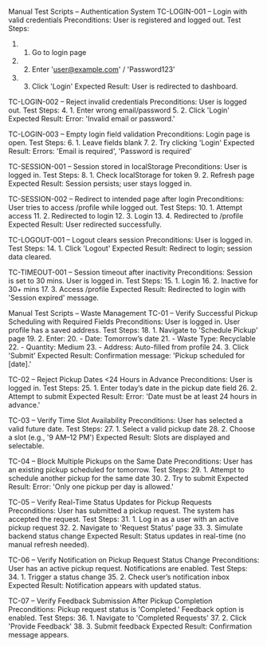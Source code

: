 Manual Test Scripts – Authentication System
TC-LOGIN-001 – Login with valid credentials
Preconditions: User is registered and logged out.
Test Steps:
1.	1. Go to login page
2.	2. Enter 'user@example.com' / 'Password123'
3.	3. Click 'Login'
Expected Result: User is redirected to dashboard.

TC-LOGIN-002 – Reject invalid credentials
Preconditions: User is logged out.
Test Steps:
4.	1. Enter wrong email/password
5.	2. Click 'Login'
Expected Result: Error: 'Invalid email or password.'

TC-LOGIN-003 – Empty login field validation
Preconditions: Login page is open.
Test Steps:
6.	1. Leave fields blank
7.	2. Try clicking 'Login'
Expected Result: Errors: 'Email is required', 'Password is required'

TC-SESSION-001 – Session stored in localStorage
Preconditions: User is logged in.
Test Steps:
8.	1. Check localStorage for token
9.	2. Refresh page
Expected Result: Session persists; user stays logged in.

TC-SESSION-002 – Redirect to intended page after login
Preconditions: User tries to access /profile while logged out.
Test Steps:
10.	1. Attempt access
11.	2. Redirected to login
12.	3. Login
13.	4. Redirected to /profile
Expected Result: User redirected successfully.

TC-LOGOUT-001 – Logout clears session
Preconditions: User is logged in.
Test Steps:
14.	1. Click 'Logout'
Expected Result: Redirect to login; session data cleared.

TC-TIMEOUT-001 – Session timeout after inactivity
Preconditions: Session is set to 30 mins. User is logged in.
Test Steps:
15.	1. Login
16.	2. Inactive for 30+ mins
17.	3. Access /profile
Expected Result: Redirected to login with 'Session expired' message.





Manual Test Scripts – Waste Management
TC-01 – Verify Successful Pickup Scheduling with Required Fields
Preconditions: User is logged in. User profile has a saved address.
Test Steps:
18.	1. Navigate to 'Schedule Pickup' page
19.	2. Enter:
20.	- Date: Tomorrow’s date
21.	- Waste Type: Recyclable
22.	- Quantity: Medium
23.	- Address: Auto-filled from profile
24.	3. Click 'Submit'
Expected Result: Confirmation message: 'Pickup scheduled for [date].'

TC-02 – Reject Pickup Dates <24 Hours in Advance
Preconditions: User is logged in.
Test Steps:
25.	1. Enter today’s date in the pickup date field
26.	2. Attempt to submit
Expected Result: Error: 'Date must be at least 24 hours in advance.'

TC-03 – Verify Time Slot Availability
Preconditions: User has selected a valid future date.
Test Steps:
27.	1. Select a valid pickup date
28.	2. Choose a slot (e.g., '9 AM–12 PM')
Expected Result: Slots are displayed and selectable.

TC-04 – Block Multiple Pickups on the Same Date
Preconditions: User has an existing pickup scheduled for tomorrow.
Test Steps:
29.	1. Attempt to schedule another pickup for the same date
30.	2. Try to submit
Expected Result: Error: 'Only one pickup per day is allowed.'

TC-05 – Verify Real-Time Status Updates for Pickup Requests
Preconditions: User has submitted a pickup request. The system has accepted the request.
Test Steps:
31.	1. Log in as a user with an active pickup request
32.	2. Navigate to 'Request Status' page
33.	3. Simulate backend status change
Expected Result: Status updates in real-time (no manual refresh needed).

TC-06 – Verify Notification on Pickup Request Status Change
Preconditions: User has an active pickup request. Notifications are enabled.
Test Steps:
34.	1. Trigger a status change
35.	2. Check user’s notification inbox
Expected Result: Notification appears with updated status.

TC-07 – Verify Feedback Submission After Pickup Completion
Preconditions: Pickup request status is 'Completed.' Feedback option is enabled.
Test Steps:
36.	1. Navigate to 'Completed Requests'
37.	2. Click 'Provide Feedback'
38.	3. Submit feedback
Expected Result: Confirmation message appears.


